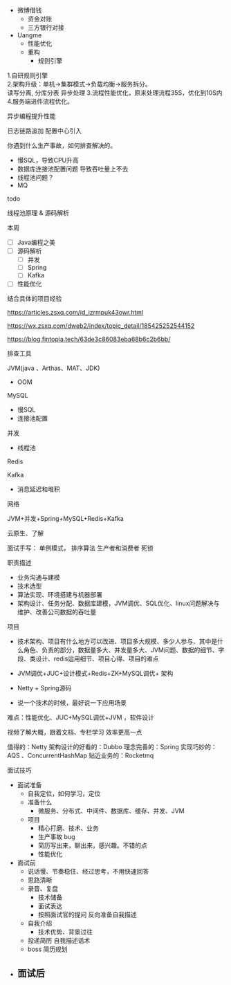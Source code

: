 - 微博借钱
  - 资金对账
  - 三方银行对接
- Uangme
  - 性能优化
  - 重构
    - 规则引擎



1.自研规则引擎  
2.架构升级：单机->集群模式->负载均衡->服务拆分。  
  读写分离, 分库分表
  异步处理 
3.流程性能优化，原来处理流程35S，优化到10S内 
4.服务端进件流程优化。


异步编程提升性能

日志链路追加
配置中心引入

你遇到什么生产事故，如何排查解决的。

- 慢SQL，导致CPU升高
- 数据库连接池配置问题 导致吞吐量上不去
- 线程池问题？
- MQ



todo

线程池原理 & 源码解析

本周

- [ ] Java编程之美  
- [ ] 源码解析
  - [ ] 并发
  - [ ] Spring
  - [ ] Kafka
- [ ] 性能优化

结合具体的项目经验

https://articles.zsxq.com/id_izrmpuk43owr.html

https://wx.zsxq.com/dweb2/index/topic_detail/185425252544152

https://blog.fintopia.tech/63de3c86083eba68b6c2b6bb/



排查工具

JVM(java 、Arthas、MAT、JDK)

- OOM

MySQL

- 慢SQL
- 连接池配置

并发

- 线程池

Redis

Kafka

- 消息延迟和堆积

网络



JVM+并发+Spring+MySQL+Redis+Kafka



云原生、了解





面试手写：
	单例模式，
	排序算法
	生产者和消费者
	死锁







职责描述

- 业务沟通与建模
- 技术选型
- 算法实现、环境搭建与机器部署
- 架构设计、任务分配、数据库建模，JVM调优、SQL优化、linux问题解决与维护、改善公司数据的吞吐量

项目

- 技术架构、项目有什么地方可以改进、项目多大规模、多少人参与、其中是什么角色、负责的部分，数据量多大、并发量多大、JVM问题、数据的细节、字段、类设计、redis运用细节、项目心得、项目的难点
- JVM调优+JUC+设计模式+Redis+ZK+MySQL调优+  架构
- Netty + Spring源码



- 说一个技术的时候，最好说一下应用场景

难点：性能优化、JUC+MySQL调优+JVM ，软件设计



视频了解大概，跟着文档、专栏学习 效率更高一点



值得的：Netty
架构设计的好看的：Dubbo
理念完善的：Spring
实现巧妙的：AQS 、ConcurrentHashMap
贴近业务的：Rocketmq 





面试技巧

- 面试准备
  - 自我定位，如何学习，定位
  - 准备什么
    - 微服务、分布式、中间件、数据库、缓存、并发、JVM
  - 项目
    - 精心打磨、技术、业务
    - 生产事故 bug 
    - 简历写出来，聊出来，感兴趣。不错的点
    - 性能优化
- 面试前
  - 说话慢、节奏稳住、经过思考，不用快速回答
  - 思路清晰
  - 录音、复盘
    - 技术储备
    - 面试表达
    - 按照面试官的提问 反向准备自我描述
  - 自我介绍
    - 技术优势、背景过往
  - 投递简历 自我描述话术
  - boss 简历规划 
- 面试后
  - 
